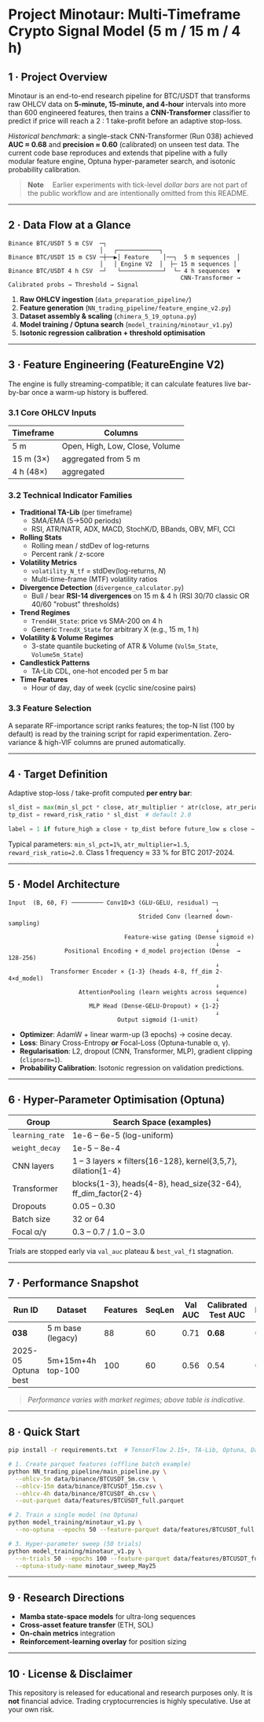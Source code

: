 # Project Minotaur: Multi-Timeframe Crypto Signal Model (5 m / 15 m / 4 h)

## 1 · Project Overview

Minotaur is an end-to-end research pipeline for BTC/USDT that transforms raw OHLCV data on **5-minute, 15-minute, and 4-hour** intervals into more than 600 engineered features, then trains a **CNN-Transformer** classifier to predict if price will reach a 2 : 1 take-profit before an adaptive stop-loss.

*Historical benchmark*: a single-stack CNN-Transformer (Run 038) achieved **AUC ≈ 0.68** and **precision ≈ 0.60** (calibrated) on unseen test data. The current code base reproduces and extends that pipeline with a fully modular feature engine, Optuna hyper-parameter search, and isotonic probability calibration.

> **Note**  Earlier experiments with tick-level *dollar bars* are not part of the public workflow and are intentionally omitted from this README.

---

## 2 · Data Flow at a Glance

```
Binance BTC/USDT 5 m CSV  ─┐
                          │   ┌────────────┐
Binance BTC/USDT 15 m CSV ─┼──▶│ Feature    │──┐  5 m sequences  │
                          │   │ Engine V2  │  ├─ 15 m sequences │
Binance BTC/USDT 4 h CSV  ─┘   └────────────┘  └─ 4 h sequences  ▼
                                                 CNN-Transformer → Calibrated probs → Threshold → Signal
```

1. **Raw OHLCV ingestion** (`data_preparation_pipeline/`)
2. **Feature generation** (`NN_trading_pipeline/feature_engine_v2.py`)
3. **Dataset assembly & scaling** (`chimera_5_19_optuna.py`)
4. **Model training / Optuna search** (`model_training/minotaur_v1.py`)
5. **Isotonic regression calibration + threshold optimisation**

---

## 3 · Feature Engineering (FeatureEngine V2)

The engine is fully streaming-compatible; it can calculate features live bar-by-bar once a warm-up history is buffered.

### 3.1 Core OHLCV Inputs

| Timeframe | Columns |
|-----------|---------|
| 5 m       | Open, High, Low, Close, Volume |
| 15 m (3×) | aggregated from 5 m |
| 4 h (48×) | aggregated |

### 3.2 Technical Indicator Families

* **Traditional TA-Lib** (per timeframe)
  * SMA/EMA (5→500 periods)
  * RSI, ATR/NATR, ADX, MACD, StochK/D, BBands, OBV, MFI, CCI
* **Rolling Stats**
  * Rolling mean / stdDev of log-returns
  * Percent rank / z-score
* **Volatility Metrics**
  * `volatility_N_tf` = stdDev(log-returns, _N_)
  * Multi-time-frame (MTF) volatility ratios
* **Divergence Detection** (`divergence_calculator.py`)
  * Bull / bear **RSI-14 divergences** on 15 m & 4 h (RSI 30/70 classic OR 40/60 "robust" thresholds)
* **Trend Regimes**
  * `Trend4H_State`: price vs SMA-200 on 4 h
  * Generic `TrendX_State` for arbitrary X (e.g., 15 m, 1 h)
* **Volatility & Volume Regimes**
  * 3-state quantile bucketing of ATR & Volume (`Vol5m_State`, `Volume5m_State`)
* **Candlestick Patterns**
  * TA-Lib CDL\, one-hot encoded per 5 m bar
* **Time Features**
  * Hour of day, day of week (cyclic sine/cosine pairs)

### 3.3 Feature Selection

A separate RF-importance script ranks features; the top-N list (100 by default) is read by the training script for rapid experimentation. Zero-variance & high-VIF columns are pruned automatically.

---

## 4 · Target Definition

Adaptive stop-loss / take-profit computed **per entry bar**:

```python
sl_dist = max(min_sl_pct * close, atr_multiplier * atr(close, atr_period))
tp_dist = reward_risk_ratio * sl_dist  # default 2.0

label = 1 if future_high ≥ close + tp_dist before future_low ≤ close − sl_dist else 0
```

Typical parameters: `min_sl_pct=1%`, `atr_multiplier=1.5`, `reward_risk_ratio=2.0`.
Class 1 frequency ≈ 33 % for BTC 2017-2024.

---

## 5 · Model Architecture

```
Input  (B, 60, F) ───────── Conv1D×3 (GLU-GELU, residual) ─┐
                                                           ↓
                                     Strided Conv (learned down-sampling)
                                                           ↓
                                 Feature-wise gating (Dense sigmoid ⊙)
                                                           ↓
                Positional Encoding + d_model projection (Dense  → 128-256)
                                                           ↓
            Transformer Encoder × {1-3} (heads 4-8, ff_dim 2-4×d_model)
                                                           ↓
                    AttentionPooling (learn weights across sequence)
                                                           ↓
                       MLP Head (Dense-GELU-Dropout) × {1-2}
                                                           ↓
                               Output sigmoid (1-unit)
```

* **Optimizer**: AdamW + linear warm-up (3 epochs) → cosine decay.
* **Loss**: Binary Cross-Entropy **or** Focal-Loss (Optuna-tunable α, γ).
* **Regularisation**: L2, dropout (CNN, Transformer, MLP), gradient clipping (`clipnorm=1`).
* **Probability Calibration**: Isotonic regression on validation predictions.

---

## 6 · Hyper-Parameter Optimisation (Optuna)

| Group          | Search Space (examples) |
|----------------|-------------------------|
| `learning_rate`| 1e-6 – 6e-5 (log-uniform)|
| `weight_decay` | 1e-5 – 8e-4             |
| CNN layers     | 1 – 3 layers × filters{16-128}, kernel{3,5,7}, dilation{1-4}|
| Transformer    | blocks{1-3}, heads{4-8}, head_size{32-64}, ff_dim_factor{2-4}|
| Dropouts       | 0.05 – 0.30             |
| Batch size     | 32 or 64               |
| Focal α/γ      | 0.3 – 0.7 / 1.0 – 3.0    |

Trials are stopped early via `val_auc` plateau & `best_val_f1` stagnation.

---

## 7 · Performance Snapshot

| Run ID | Dataset | Features | SeqLen | Val AUC | Calibrated Test AUC | Precision | Recall | F1 |
|--------|---------|----------|--------|---------|---------------------|-----------|--------|----|
| **038**| 5 m base (legacy) | 88 | 60 | 0.71 | **0.68** | 0.60 | 0.28 | 0.38 |
| 2025-05 Optuna best | 5m+15m+4h top-100 | 100 | 60 | 0.56 | 0.54 | 0.47 | 0.31 | 0.37 |

> *Performance varies with market regimes; above table is indicative.*

---

## 8 · Quick Start

```bash
pip install -r requirements.txt  # TensorFlow 2.15+, TA-Lib, Optuna, Dask …

# 1. Create parquet features (offline batch example)
python NN_trading_pipeline/main_pipeline.py \
  --ohlcv-5m data/binance/BTCUSDT_5m.csv \
  --ohlcv-15m data/binance/BTCUSDT_15m.csv \
  --ohlcv-4h data/binance/BTCUSDT_4h.csv \
  --out-parquet data/features/BTCUSDT_full.parquet

# 2. Train a single model (no Optuna)
python model_training/minotaur_v1.py \
  --no-optuna --epochs 50 --feature-parquet data/features/BTCUSDT_full.parquet

# 3. Hyper-parameter sweep (50 trials)
python model_training/minotaur_v1.py \
  --n-trials 50 --epochs 100 --feature-parquet data/features/BTCUSDT_full.parquet \
  --optuna-study-name minotaur_sweep_May25
```

---

## 9 · Research Directions

* **Mamba state-space models** for ultra-long sequences
* **Cross-asset feature transfer** (ETH, SOL)
* **On-chain metrics** integration
* **Reinforcement-learning overlay** for position sizing

---

## 10 · License & Disclaimer

This repository is released for educational and research purposes only. It is **not** financial advice. Trading cryptocurrencies is highly speculative. Use at your own risk.
